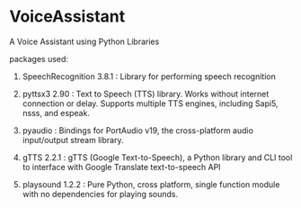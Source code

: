 # VoiceAssistant
A Voice Assistant using Python Libraries

packages used:
1. SpeechRecognition 3.8.1 : Library for performing speech recognition

2. pyttsx3 2.90            : Text to Speech (TTS) library. Works without 
                             internet connection or delay. Supports 
                             multiple TTS engines, including Sapi5, nsss, and espeak.
                             
3. pyaudio                 : Bindings for PortAudio v19, the cross-platform audio 
                             input/output stream library.   
                             
4. gTTS 2.2.1              : gTTS (Google Text-to-Speech), a Python library and CLI 
                             tool to interface with Google Translate text-to-speech API

5. playsound 1.2.2         : Pure Python, cross platform, single function module with 
                             no dependencies for playing sounds.